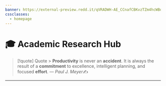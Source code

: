 ```yaml
---
banner: https://external-preview.redd.it/qVRADWH-AE_CCnafCBKvzTZm4hcWBdF82eFsgKlrumY.jpg?auto=webp&s=82a7399f0ceaf7a5825b2110d7bf0b57d4ad6049
cssclasses:
  - homepage
---
```

# 🎓 Academic Research Hub

>[!quote] Quote
	> **Productivity** is never an **accident**. It is always the result of a **commitment** to excellence, intelligent planning, and focused **effort**.
> &mdash; <cite>Paul J. Meyer</cite>✍️
---
